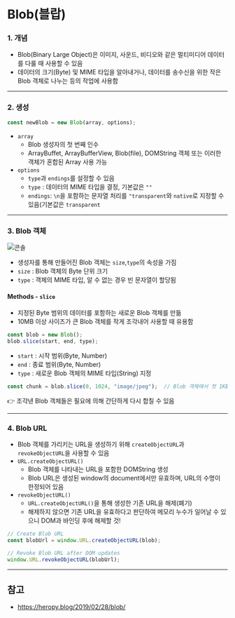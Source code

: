 # Blob(블랍)

### 1. 개념
- Blob(Binary Large Object)은 이미지, 사운드, 비디오와 같은 멀티미디어 데이터를 다룰 때 사용할 수 있음
- 데이터의 크기(Byte) 및 MIME 타입을 알아내거나, 데이터를 송수신을 위한 작은 Blob 객체로 나누는 등의 작업에 사용함

----

### 2. 생성
```javascript
const newBlob = new Blob(array, options);
```
- ```array```
    - Blob 생성자의 첫 번째 인수
    - ArrayBuffet, ArrayBufferView, Blob(file), DOMString 객체 또는 이러한 객체가 혼합된 Array 사용 가능
- ```options```
    - ```type```과 ```endings```를 설정할 수 있음
    - ```type``` : 데이터의 MIME 타입을 결정, 기본값은 ```""```
    - ```endings```: ```\n```을 포함하는 문자열 처리를 ```"transparent```와 ```native```로 지정할 수 있음(기본값은 ```transparent```

----

### 3. Blob 객체
![콘솔](https://user-images.githubusercontent.com/97326130/173356643-a4eeed88-7911-43ff-ada7-ab9a9d53cedb.png)

- 생성자를 통해 만들어진 Blob 객체는 ```size```,```type```의 속성을 가짐
- ```size``` : Blob 객체의 Byte 단위 크기
- ```type``` : 객체의 MIME 타입, 알 수 없는 경우 빈 문자열이 할당됨


#### Methods - ```slice```
- 지정된 Byte 범위의 데이터를 포함하는 새로운 Blob 객체를 만듦
- 10MB 이상 사이즈가 큰 Blob 객체를 작게 조각내어 사용할 때 유용함

```javascript
const blob = new Blob();
blob.slice(start, end, type);
```
- ```start``` : 시작 범위(Byte, Number)
- ```end``` : 종료 범위(Byte, Number)
- ```type``` : 새로운 Blob 객체의 MIME 타입(String) 지정
```javascript
const chunk = blob.slice(0, 1024, "image/jpeg");  // Blob 객체에서 첫 1KB의 JPG Blob객체(chunk)를 생성
```
👉 조각낸 Blob 객체들은 필요에 의해 간단하게 다시 합칠 수 있음

----

### 4. Blob URL
- Blob 객체를 가리키는 URL을 생성하기 위해 ```createObjectURL```과 ```revokeObjectURL```을 사용할 수 있음
- ```URL.createObjectURL()``` 
    - Blob 객체를 나타내는 URL을 포함한 DOMString 생성
    - Blob URL은 생성된 window의 document에서만 유효하며, URL의 수명이 한정되어 있음
- ```revokeObjectURL()``` 
    - ```URL.createObjectURL()```을 통해 생성한 기존 URL을 해제(폐기)
    - 해제하지 않으면 기존 URL을 유효하다고 판단하여 메모리 누수가 일어날 수 있으니 DOM과 바인딩 후에 해제할 것!
```javascript
// Create Blob URL
const blobUrl = window.URL.createObjectURL(blob);

// Revoke Blob URL after DOM updates
window.URL.revokeObjectURL(blobUrl);
```

----
## 참고
- https://heropy.blog/2019/02/28/blob/

